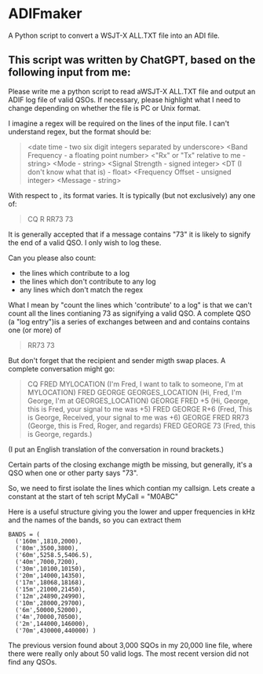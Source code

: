 # ADIFmaker
A Python script to convert a WSJT-X ALL.TXT file into an ADI file.

## This script was written by ChatGPT, based on the following input from me:

Please write me a python script to read aWSJT-X ALL.TXT file and output an ADIF log file of valid QSOs.
If necessary, please highlight what I need to change depending on whether the file is PC or Unix format.  

I imagine a regex will be required on the lines of the input file. I can't understand regex, but the format should be:

> <date time - two six digit integers separated by underscore> <Band Frequency - a floating point number> <"Rx" or "Tx" relative to me - string> <Mode - string> <Signal Strength - signed integer> <DT (I don't know what that is) - float> <Frequency Offset - unsigned integer> <Message - string>

With respect to <Message>, its format varies. It is typically (but not exclusively) any one of:

> CQ <Sender> <Locator>
> <Recipient> <Sender> <Locator>
> <Recipient> <Sender> <Signal Strength>
> <Recipient> <Sender> R<Signal Strength>
> <Recipient> <Sender> RR73
> <Recipient> <Sender> 73

It is generally accepted that if a message contains "73" it is likely to signify the end of a valid QSO. I only wish to log these.

Can you please also count:
- the lines which contribute to a log
- the lines which don't contribute to any log
- any lines which don't match the regex

What I mean by "count the lines which 'contribute' to a log" is that we can't count all the lines contianing 73 as signifying a valid QSO. A complete QSO (a "log entry")is a series of exchanges between <Recipient> and <Sender> and contains contains one (or more) of
> <Recipient> <Sender> RR73
> <Recipient> <Sender> 73

But don't forget that the recipient and sender migth swap places. A complete conversation might go:

> CQ FRED MYLOCATION (I'm Fred, I want to talk to someone, I'm at MYLOCATION) 
> FRED GEORGE GEORGES_LOCATION (Hi, Fred, I'm George, I'm at GEORGES_LOCATION)
> GEORGE FRED +5 (Hi, George, this is Fred, your signal to me was +5)
> FRED GEORGE R+6 (Fred, This is George, Received, your signal to me was +6)
> GEORGE FRED RR73 (George, this is Fred, Roger, and regards)
> FRED GEORGE 73 (Fred, this is George, regards.)

(I put an English translation of the conversation in round brackets.)

Certain parts of the closing exchange migth be missing, but generally, it's a QSO when one or other party says "73".

So, we need to first isolate the lines which contian my callsign. Lets create a constant at the start of teh script MyCall = "M0ABC"

Here is a useful structure giving you the lower and upper frequencies in kHz and the names of the bands, so you can extract them

```
BANDS = (
  ('160m',1810,2000),
  ('80m',3500,3800),
  ('60m',5258.5,5406.5),
  ('40m',7000,7200),
  ('30m',10100,10150),
  ('20m',14000,14350),
  ('17m',18068,18168),
  ('15m',21000,21450),
  ('12m',24890,24990),
  ('10m',28000,29700),
  ('6m',50000,52000),
  ('4m',70000,70500),
  ('2m',144000,146000),
  ('70m',430000,440000) )
```

The previous version found about 3,000 SQOs in my 20,000 line file, where there were really only about 50 valid logs. The most recent version did not find any QSOs.

